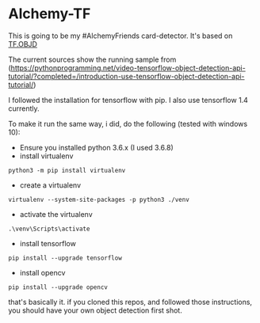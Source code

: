 # Alchemy-TF

This is going to be my #AlchemyFriends card-detector.
It's based on [TF.OBJD](https://github.com/PascalS86/my-tensorflow-object_detection-pkg)

The current sources show the running sample from (https://pythonprogramming.net/video-tensorflow-object-detection-api-tutorial/?completed=/introduction-use-tensorflow-object-detection-api-tutorial/)

I followed the installation for tensorflow with pip. I also use tensorflow 1.4 currently.

To make it run the same way, i did, do the following (tested with windows 10):
* Ensure you installed python 3.6.x (I used 3.6.8)
* install virtualenv
```
python3 -m pip install virtualenv
```
* create a virtualenv
```
virtualenv --system-site-packages -p python3 ./venv
```
* activate the virtualenv
```
.\venv\Scripts\activate

```
* install tensorflow
```
pip install --upgrade tensorflow
```
* install opencv
```
pip install --upgrade opencv
```

that's basically it. if you cloned this repos, and followed those instructions, you should have your own object detection first shot.


